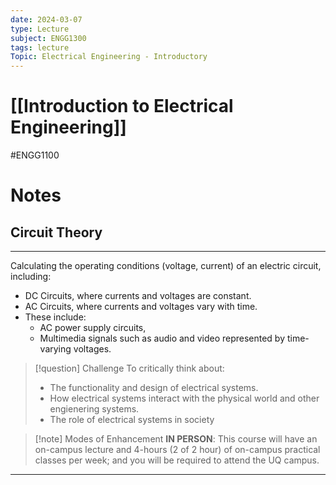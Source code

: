```yaml
---
date: 2024-03-07
type: Lecture
subject: ENGG1300
tags: lecture
Topic: Electrical Engineering - Introductory
---
```

# [[Introduction to Electrical Engineering]]
#ENGG1100
# Notes

## Circuit Theory
---
Calculating the operating conditions (voltage, current) of an electric circuit, including:

- DC Circuits, where currents and voltages are constant.
- AC Circuits, where currents and voltages vary with time.
- These include:
	- AC power supply circuits,
	- Multimedia signals such as audio and video represented by time-varying voltages.

> [!question] Challenge
> To critically think about:
> - The functionality and design of electrical systems.
> - How electrical systems interact with the physical world and other engienering systems.
> - The role of electrical systems in society
> 

> [!note] Modes of Enhancement
>  **IN PERSON**: This course will have an on-campus lecture and 4-hours (2 of 2 hour) of on-campus practical classes per week; and you will be required to attend the UQ campus.

---



